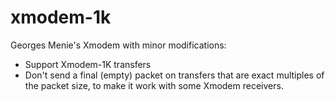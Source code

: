 xmodem-1k
=========

Georges Menie's Xmodem with minor modifications:

 * Support Xmodem-1K transfers
 * Don't send a final (empty) packet on transfers that are
   exact multiples of the packet size, to make it work with some
   Xmodem receivers.
